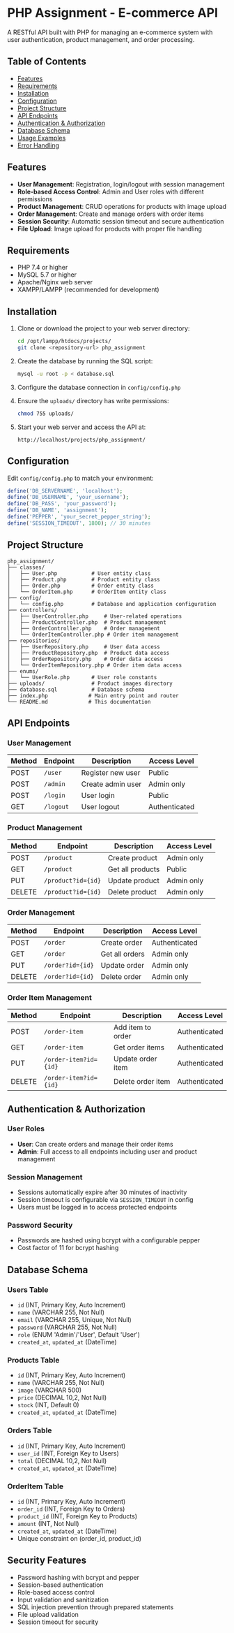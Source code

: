# PHP Assignment - E-commerce API

A RESTful API built with PHP for managing an e-commerce system with user authentication, product management, and order processing.

## Table of Contents

- [Features](#features)
- [Requirements](#requirements)
- [Installation](#installation)
- [Configuration](#configuration)
- [Project Structure](#project-structure)
- [API Endpoints](#api-endpoints)
- [Authentication & Authorization](#authentication--authorization)
- [Database Schema](#database-schema)
- [Usage Examples](#usage-examples)
- [Error Handling](#error-handling)

## Features

- **User Management**: Registration, login/logout with session management
- **Role-based Access Control**: Admin and User roles with different permissions
- **Product Management**: CRUD operations for products with image upload
- **Order Management**: Create and manage orders with order items
- **Session Security**: Automatic session timeout and secure authentication
- **File Upload**: Image upload for products with proper file handling

## Requirements

- PHP 7.4 or higher
- MySQL 5.7 or higher
- Apache/Nginx web server
- XAMPP/LAMPP (recommended for development)

## Installation

1. Clone or download the project to your web server directory:
   ```bash
   cd /opt/lampp/htdocs/projects/
   git clone <repository-url> php_assignment
   ```

2. Create the database by running the SQL script:
   ```bash
   mysql -u root -p < database.sql
   ```

3. Configure the database connection in `config/config.php`

4. Ensure the `uploads/` directory has write permissions:
   ```bash
   chmod 755 uploads/
   ```

5. Start your web server and access the API at:
   ```
   http://localhost/projects/php_assignment/
   ```

## Configuration

Edit `config/config.php` to match your environment:

```php
define('DB_SERVERNAME', 'localhost');
define('DB_USERNAME', 'your_username');
define('DB_PASS', 'your_password');
define('DB_NAME', 'assignment');
define('PEPPER', 'your_secret_pepper_string');
define('SESSION_TIMEOUT', 1800); // 30 minutes
```

## Project Structure

```
php_assignment/
├── classes/
│   ├── User.php           # User entity class
│   ├── Product.php        # Product entity class
│   ├── Order.php          # Order entity class
│   └── OrderItem.php      # OrderItem entity class
├── config/
│   └── config.php         # Database and application configuration
├── controllers/
│   ├── UserController.php     # User-related operations
│   ├── ProductController.php  # Product management
│   ├── OrderController.php    # Order management
│   └── OrderItemController.php # Order item management
├── repositories/
│   ├── UserRepository.php     # User data access
│   ├── ProductRepository.php  # Product data access
│   ├── OrderRepository.php    # Order data access
│   └── OrderItemRepository.php # Order item data access
├── enums/
│   └── UserRole.php       # User role constants
├── uploads/               # Product images directory
├── database.sql           # Database schema
├── index.php             # Main entry point and router
└── README.md             # This documentation
```

## API Endpoints

### User Management

| Method | Endpoint | Description | Access Level |
|--------|----------|-------------|--------------|
| POST | `/user` | Register new user | Public |
| POST | `/admin` | Create admin user | Admin only |
| POST | `/login` | User login | Public |
| GET | `/logout` | User logout | Authenticated |

### Product Management

| Method | Endpoint | Description | Access Level |
|--------|----------|-------------|--------------|
| POST | `/product` | Create product | Admin only |
| GET | `/product` | Get all products | Public |
| PUT | `/product?id={id}` | Update product | Admin only |
| DELETE | `/product?id={id}` | Delete product | Admin only |

### Order Management

| Method | Endpoint | Description | Access Level |
|--------|----------|-------------|--------------|
| POST | `/order` | Create order | Authenticated |
| GET | `/order` | Get all orders | Admin only |
| PUT | `/order?id={id}` | Update order | Admin only |
| DELETE | `/order?id={id}` | Delete order | Admin only |

### Order Item Management

| Method | Endpoint | Description | Access Level |
|--------|----------|-------------|--------------|
| POST | `/order-item` | Add item to order | Authenticated |
| GET | `/order-item` | Get order items | Authenticated |
| PUT | `/order-item?id={id}` | Update order item | Authenticated |
| DELETE | `/order-item?id={id}` | Delete order item | Authenticated |

## Authentication & Authorization

### User Roles

- **User**: Can create orders and manage their order items
- **Admin**: Full access to all endpoints including user and product management

### Session Management

- Sessions automatically expire after 30 minutes of inactivity
- Session timeout is configurable via `SESSION_TIMEOUT` in config
- Users must be logged in to access protected endpoints

### Password Security

- Passwords are hashed using bcrypt with a configurable pepper
- Cost factor of 11 for bcrypt hashing

## Database Schema

### Users Table
- `id` (INT, Primary Key, Auto Increment)
- `name` (VARCHAR 255, Not Null)
- `email` (VARCHAR 255, Unique, Not Null)
- `password` (VARCHAR 255, Not Null)
- `role` (ENUM 'Admin'/'User', Default 'User')
- `created_at`, `updated_at` (DateTime)

### Products Table
- `id` (INT, Primary Key, Auto Increment)
- `name` (VARCHAR 255, Not Null)
- `image` (VARCHAR 500)
- `price` (DECIMAL 10,2, Not Null)
- `stock` (INT, Default 0)
- `created_at`, `updated_at` (DateTime)

### Orders Table
- `id` (INT, Primary Key, Auto Increment)
- `user_id` (INT, Foreign Key to Users)
- `total` (DECIMAL 10,2, Not Null)
- `created_at`, `updated_at` (DateTime)

### OrderItem Table
- `id` (INT, Primary Key, Auto Increment)
- `order_id` (INT, Foreign Key to Orders)
- `product_id` (INT, Foreign Key to Products)
- `amount` (INT, Not Null)
- `created_at`, `updated_at` (DateTime)
- Unique constraint on (order_id, product_id)

## Security Features

- Password hashing with bcrypt and pepper
- Session-based authentication
- Role-based access control
- Input validation and sanitization
- SQL injection prevention through prepared statements
- File upload validation
- Session timeout for security